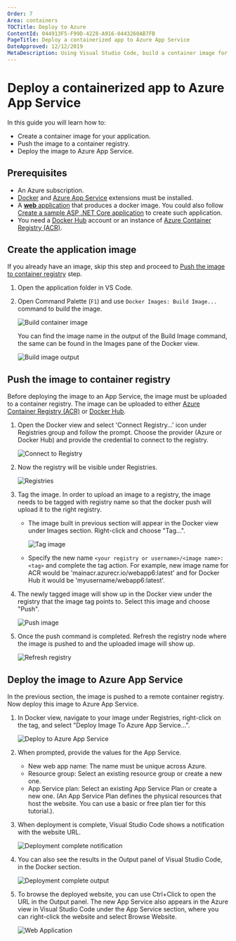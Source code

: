 ```yaml
---
Order: 7
Area: containers
TOCTitle: Deploy to Azure
ContentId: 044913F5-F99D-4228-A916-0443260AB7FB
PageTitle: Deploy a containerized app to Azure App Service
DateApproved: 12/12/2019
MetaDescription: Using Visual Studio Code, build a container image for your application, push the image to a container registry, and deploy to Azure App Service.
---
```

# Deploy a containerized app to Azure App Service

In this guide you will learn how to:

- Create a container image for your application.
- Push the image to a container registry.
- Deploy the image to Azure App Service.

## Prerequisites

- An Azure subscription.
- [Docker](https://marketplace.visualstudio.com/items?itemName=ms-azuretools.vscode-docker) and [Azure App Service](https://marketplace.visualstudio.com/items?itemName=ms-azuretools.vscode-azureappservice) extensions must be installed.
- A [**web** application](https://docs.microsoft.com/azure/app-service/containers/tutorial-custom-docker-image) that produces a docker image. You could also follow [Create a sample ASP .NET Core application](ASP-Net-Core) to create such application.
- You need a [Docker Hub](https://hub.docker.com/) account or an instance of [Azure Container Registry (ACR)](https://docs.microsoft.com/en-us/azure/container-registry/container-registry-get-started-portal).

## Create the application image 

If you already have an image, skip this step and proceed to [Push the image to container registry](#push-the-image-to-container-registry) step.

1. Open the application folder in VS Code.

2. Open Command Palette (`F1`) and use `Docker Images: Build Image...` command to build the image.

    ![Build container image](images/command-build-image.png)

    You can find the image name in the output of the Build Image command, the same can be found in the Images pane of the Docker view.

    ![Build image output](images/terminal-output-build-image.png)

## Push the image to container registry

Before deploying the image to an App Service, the image must be uploaded to a container registry. The image can be uploaded to either [Azure Container Registry (ACR)](https://docs.microsoft.com/en-us/azure/container-registry/container-registry-get-started-portal) or [Docker Hub](https://hub.docker.com/).

1. Open the Docker view and select 'Connect Registry...' icon under Registries group and follow the prompt. Choose the provider (Azure or Docker Hub) and provide the credential to connect to the registry.

    ![Connect to Registry](images/explorer-connect-registry.png)

2. Now the registry will be visible under Registries.

   ![Registries](images/explorer-registries.png)

3. Tag the image. In order to upload an image to a registry, the image needs to be tagged with registry name so that the docker push will upload it to the right registry.
    - The image built in previous section will appear in the Docker view under Images section. Right-click and choose "Tag...".

        ![Tag image](images/explorer-tag-image.png)
    - Specify the new name `<your registry or username>/<image name>:<tag>` and complete the 
    tag action. For example, new image name for ACR would be 'mainacr.azurecr.io/webapp6:latest' and for Docker Hub it would be 'myusername/webapp6:latest'.

4. The newly tagged image will show up in the Docker view under the registry that the image tag points to. Select this image and choose "Push".

    ![Push image](images/explorer-push-image.png)

5. Once the push command is completed. Refresh the registry node where the image is pushed to and the uploaded image will show up.

    ![Refresh registry](images/explorer-refresh-registry.png)

## Deploy the image to Azure App Service

In the previous section, the image is pushed to a remote container registry. Now deploy this image to Azure App Service.

1. In Docker view, navigate to your image under Registries, right-click on the tag, and select "Deploy Image To Azure App Service...".

    ![Deploy to Azure App Service](images/explorer-deploy-to-app-service.png)

2. When prompted, provide the values for the App Service.
    - New web app name: The name must be unique across Azure.
    - Resource group: Select an existing resource group or create a new one.
    - App Service plan: Select an existing App Service Plan or create a new one. (An App Service Plan defines the physical resources that host the website. You can use a basic or free plan tier for this tutorial.).

3. When deployment is complete, Visual Studio Code shows a notification with the website URL.

    ![Deployment complete notification](images/notification-appservice-deployment.png)

4. You can also see the results in the Output panel of Visual Studio Code, in the Docker section.

    ![Deployment complete output](images/output-appservice-deployment.png)

5. To browse the deployed website, you can use Ctrl+Click to open the URL in the Output panel. The new App Service also appears in the Azure view in Visual Studio Code under the App Service section, where you can right-click the website and select Browse Website.

    ![Web Application](images/webapp-homepage.png)